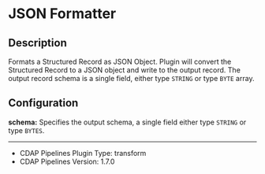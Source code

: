 # JSON Formatter


Description
-----------
Formats a Structured Record as JSON Object. Plugin will convert the Structured Record to a
JSON object and write to the output record. The output record schema is a single field,
either type ``STRING`` or type ``BYTE`` array.


Configuration
-------------
**schema:** Specifies the output schema, a single field either type ``STRING`` or type ``BYTES``.

---
- CDAP Pipelines Plugin Type: transform
- CDAP Pipelines Version: 1.7.0
